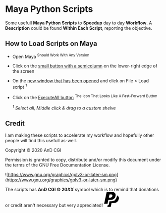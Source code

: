 # Maya Python Scripts

Some usefull <b>Maya Python Scripts</b> to <b>Speedup</b> day to day <b>Workflow</b>. A <b>Description</b> could be found <b>Within Each Script</b>, reporting the objective. 

## How to Load Scripts on Maya

* Open Maya <sup>Should Work With Any Version</sup>
* Click on the [small button with a semicolumn](screenshots/MayaScriptEditorButton.png?raw=true) on the lower-right edge of the screen
* On the [new window that has been opened](screenshots/MayaScriptEditor.png?raw=true) and click on File > Load script <sup><i>1</i></sup>
* Click on the [ExecuteAll button](screenshots/MayaExecuteAllButton.png?raw=true) <sup>The Icon That Looks Like A Fast-Forward Button</sup>
  
  <sup><i>1</i></sup> <i>Select all, Middle click & drag to a custom shelve</i>

## Credit

I am making these scripts to accelerate my workflow and hopefully other people will find this usefull as-well. 

Copyright ©  2020  AnD CGI

Permission is granted to copy, distribute and/or modify this document under the terms of the GNU Free Documentation License. 

![https://www.gnu.org/graphics/gplv3-or-later-sm.png](https://www.gnu.org/graphics/gplv3-or-later-sm.png)

The scripts has <b>AnD CGI © 20<i>XX</i></b> symbol which is to remind that donations or credit aren't necessary but very appreciated! [![paypal](images/icon_paypal.svg)](https://paypal.me/DJDhrub)

